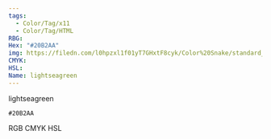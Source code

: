 ```yaml
---
tags:
  - Color/Tag/x11
  - Color/Tag/HTML
RBG: 
Hex: "#20B2AA"
img: https://filedn.com/l0hpzxl1f01yT7GHxtF8cyk/Color%20Snake/standard_csv_to_svg//#20B2AA.svg
CMYK: 
HSL: 
Name: lightseagreen
---
```

lightseagreen
```palette
#20B2AA
```
RGB
CMYK
HSL
